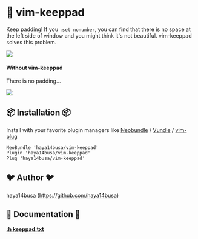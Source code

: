:tea: vim-keeppad
=================

Keep padding! If you `:set nonumber`, you can find that there is no space at
the left side of window and you might think it's not beautiful. vim-keeppad
solves this problem.

![](https://i.gyazo.com/2a6962e7ecc6f024a0fc26dbfbe21536.png)


#### Without vim-keeppad

There is no padding...

![](https://i.gyazo.com/e5512f89ed55c498506ecaca4687ac83.png)

:package: Installation :package:
--------------------------------

Install with your favorite plugin managers like
[Neobundle](https://github.com/Shougo/neobundle.vim) /
[Vundle](https://github.com/gmarik/Vundle.vim) /
[vim-plug](https://github.com/junegunn/vim-plug)

```vim
NeoBundle 'haya14busa/vim-keeppad'
Plugin 'haya14busa/vim-keeppad'
Plug 'haya14busa/vim-keeppad'
```

:bird: Author :bird:
--------------------
haya14busa (https://github.com/haya14busa)

:orange_book: Documentation :orange_book:
-----------------------------------------

[**:h keeppad.txt**](./doc/keeppad.txt)
